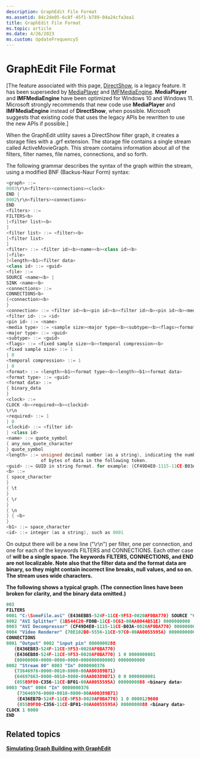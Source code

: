 ```yaml
---
description: GraphEdit File Format
ms.assetid: 84c2de05-6c8f-45f1-b789-04a24cfa3ea1
title: GraphEdit File Format
ms.topic: article
ms.date: 4/26/2023
ms.custom: UpdateFrequency5
---
```


# GraphEdit File Format

\[The feature associated with this page, [DirectShow](/windows/win32/directshow/directshow), is a legacy feature. It has been superseded by [MediaPlayer](/uwp/api/Windows.Media.Playback.MediaPlayer) and [IMFMediaEngine](/windows/win32/api/mfmediaengine/nn-mfmediaengine-imfmediaengine). **MediaPlayer** and **IMFMediaEngine** have been optimized for Windows 10 and Windows 11. Microsoft strongly recommends that new code use **MediaPlayer** and **IMFMediaEngine** instead of **DirectShow**, when possible. Microsoft suggests that existing code that uses the legacy APIs be rewritten to use the new APIs if possible.\]

When the GraphEdit utility saves a DirectShow filter graph, it creates a storage files with a .grf extension. The storage file contains a single stream called ActiveMovieGraph. This stream contains information about all of the filters, filter names, file names, connections, and so forth.

The following grammar describes the syntax of the graph within the stream, using a modified BNF (Backus-Naur Form) syntax:


```C++
<graph> ::= 
0003\r\n<filters><connections><clock>
END | 
0002\r\n<filters><connections>
END
<filters> ::= 
FILTERS<b> 
[<filter list><b>
]
<filter list> ::= <filter><b> 
[<filter list>
]
<filter> ::= <filter id><b><name><b><class id><b>
[<file>
]<length><b1><filter data>
<class id> ::= <guid>
<file> ::= 
SOURCE <name><b> | 
SINK <name><b>
<connections> ::= 
CONNECTIONS<b> 
{<connection><b>
}
<connection> ::= <filter id><b><pin id><b><filter id><b><pin id><b><media type>
<filter id> ::= <id>
<pin id> ::= <name>
<media type> ::= <sample size><major type><b><subtype><b><flags><format>
<major type> ::= <guid>
<subtype> ::= <guid>
<flags> ::= <fixed sample size><b><temporal compression><b>
<fixed sample size> ::= 1 
| 0
<temporal compression> ::= 1 
| 0
<format> ::= <length><b1><format type><b><length><b1><format data>
<format type> ::= <guid>
<format data> ::= 
{ binary_data 
}
<clock> ::= 
CLOCK <b><required><b><clockid>
\r\n
<required> ::= 1 
| 0
<clockid> ::= <filter id> 
| <class id>
<name> ::= quote_symbol 
{ any_non_quote_character 
} quote_symbol
<length> ::= unsigned decimal number (as a string), indicating the number 
             of bytes of data in the following token.
<guid> ::= GUID in string format. for example: {CF49D4E0-1115-11CE-B03A-0020AF0BA770}
<b> ::= 
{ space_character 
} 
{ \t 
} 
{ \r 
} 
{ \n 
} { <b> 
}
<b1> ::= space_character
<id> ::= integer (as a string), such as 0001
```



On output there will be a new line ("\\r\\n") per filter, one per connection, and one for each of the keywords FILTERS and CONNECTIONS. Each other case of <b> will be a single space. The keywords FILTERS, CONNECTIONS, and END are not localizable. Note also that the filter data and the format data are binary, so they might contain incorrect line breaks, null values, and so on. The stream uses wide characters.

The following shows a typical graph. (The connection lines have been broken for clarity, and the binary data omitted.)


```C++
003
FILTERS
0001 "C:\SomeFile.avi" {E436EBB5-524F-11CE-9F53-0020AF0BA770} SOURCE "C:\SomeFile.avi" 0000000000 
0002 "AVI Splitter" {1B544C20-FD0B-11CE-8C63-00AA0044B51E} 0000000000 
0003 "AVI Decompressor" {CF49D4E0-1115-11CE-B03A-0020AF0BA770} 0000000000
0004 "Video Renderer" {70E102B0-5556-11CE-97C0-00AA0055595A} 0000000000
CONNECTIONS
0001 "Output" 0002 "input pin" 0000000288 
   {E436EB83-524F-11CE-9F53-0020AF0BA770} 
   {E436EB88-524F-11CE-9F53-0020AF0BA770} 1 0 0000000001 
   {00000000-0000-0000-0000-000000000000} 0000000000  
0002 "Stream 00" 0003 "In" 0000000376 
   {73646976-0000-0010-8000-00AA00389B71} 
   {64697663-0000-0010-8000-00AA00389B71} 0 0 0000000001 
   {05589F80-C356-11CE-BF01-00AA0055595A} 0000000088 <binary data>
0003 "Out" 0004 "In" 0000000376 
    {73646976-0000-0010-8000-00AA00389B71} 
    {E436EB7D-524F-11CE-9F53-0020AF0BA770} 1 0 0000129600 
    {05589F80-C356-11CE-BF01-00AA0055595A} 0000000088 <binary data> 
CLOCK 1 0000
END
```



## Related topics

<dl> <dt>

[Simulating Graph Building with GraphEdit](simulating-graph-building-with-graphedit.md)
</dt> </dl>

 

 



